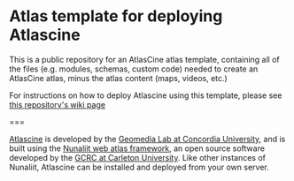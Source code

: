 # Atlas template for deploying Atlascine

This is a public repository for an AtlasCine atlas template, containing all of the files (e.g. modules, schemas, custom code) needed to create an AtlasCine atlas, minus the atlas content (maps, videos, etc.)

For instructions on how to deploy Atlascine using this template, please see [this repository's wiki page](https://github.com/geomedialab/atlas-template/wiki/How-to-deploy-Atlascine)

===

[Atlascine](https://rs-atlascine.concordia.ca/) is developed by the [Geomedia Lab at Concordia University](https://geomedialab.org/), and is built using the [Nunaliit web atlas framework](http://nunaliit.org/), an open source software developed by the [GCRC at Carleton University](https://gcrc.carleton.ca/). Like other instances of Nunaliit, Atlascine can be installed and deployed from your own server.
